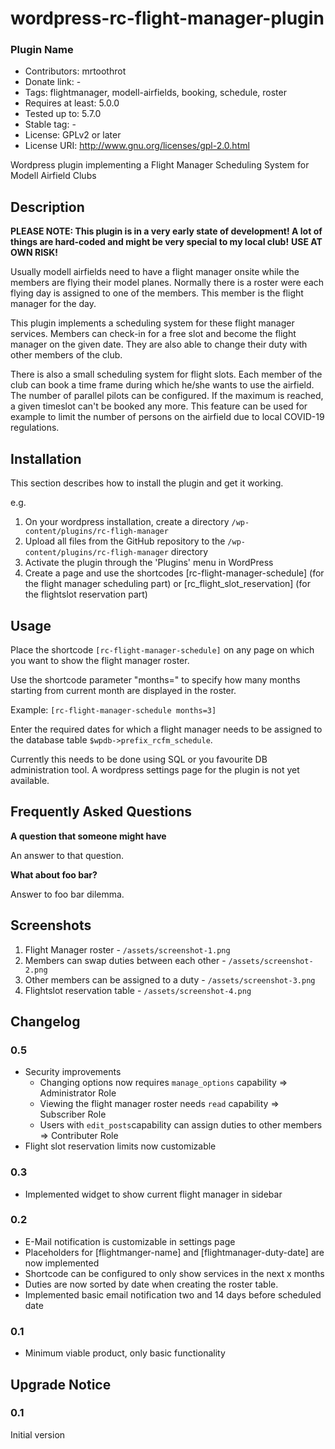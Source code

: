 # wordpress-rc-flight-manager-plugin

### Plugin Name ###
* Contributors: mrtoothrot
* Donate link: -
* Tags: flightmanager, modell-airfields, booking, schedule, roster
* Requires at least: 5.0.0
* Tested up to: 5.7.0
* Stable tag: -
* License: GPLv2 or later
* License URI: http://www.gnu.org/licenses/gpl-2.0.html

Wordpress plugin implementing a Flight Manager Scheduling System for Modell Airfield Clubs

## Description ##

**PLEASE NOTE: This plugin is in a very early state of development! A lot of things are hard-coded and might be very special to my local club!**
**USE AT OWN RISK!**

Usually modell airfields need to have a flight manager onsite while the members are flying their model planes. Normally there is a roster were each flying day is assigned to one of the members. This member is the flight manager for the day.

This plugin implements a scheduling system for these flight manager services. Members can check-in for a free slot and become the flight manager on the given date. They are also able to change their duty with other members of the club.

There is also a small scheduling system for flight slots. Each member of the club can book a time frame during which he/she wants to use the airfield. The number of parallel pilots can be configured. If the maximum is reached, a given timeslot can't be booked any more. This feature can be used for example to limit the number of persons on the airfield due to local COVID-19 regulations.

## Installation ##

This section describes how to install the plugin and get it working.

e.g.

1. On your wordpress installation, create a directory `/wp-content/plugins/rc-fligh-manager`
1. Upload all files from the GitHub repository to the `/wp-content/plugins/rc-fligh-manager` directory
1. Activate the plugin through the 'Plugins' menu in WordPress
1. Create a page and use the shortcodes [rc-flight-manager-schedule] (for the flight manager scheduling part) or [rc_flight_slot_reservation] (for the flightslot reservation part)

## Usage ##

Place the shortcode `[rc-flight-manager-schedule]` on any page on which you want to show the flight manager roster.

Use the shortcode parameter "months=" to specify how many months starting from current month are displayed in the roster.

Example:
    `[rc-flight-manager-schedule months=3]`

Enter the required dates for which a flight manager needs to be assigned to the database table `$wpdb->prefix_rcfm_schedule`.

Currently this needs to be done using SQL or you favourite DB administration tool. A wordpress settings page for the plugin is not yet available.

## Frequently Asked Questions ##

**A question that someone might have**

An answer to that question.

**What about foo bar?**

Answer to foo bar dilemma.

## Screenshots ##

1. Flight Manager roster - `/assets/screenshot-1.png`
2. Members can swap duties between each other - `/assets/screenshot-2.png`
3. Other members can be assigned to a duty - `/assets/screenshot-3.png`
4. Flightslot reservation table - `/assets/screenshot-4.png`

## Changelog ##

### 0.5 ###
* Security improvements
  * Changing options now requires `manage_options` capability => Administrator Role
  * Viewing the flight manager roster needs `read` capability => Subscriber Role
  * Users with `edit_posts`capability can assign duties to other members => Contributer Role
* Flight slot reservation limits now customizable

### 0.3 ### 
* Implemented widget to show current flight manager in sidebar

### 0.2 ###
* E-Mail notification is customizable in settings page 
* Placeholders for [flightmanger-name] and [flightmanager-duty-date] are now implemented
* Shortcode can be configured to only show services in the next x months 
* Duties are now sorted by date when creating the roster table.
* Implemented basic email notification two and 14 days before scheduled date

### 0.1 ###
* Minimum viable product, only basic functionality

## Upgrade Notice ##

### 0.1 ###
Initial version

